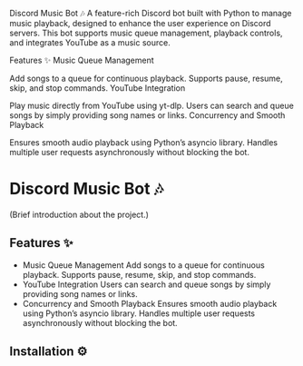 Discord Music Bot 🎶
A feature-rich Discord bot built with Python to manage music playback, designed to enhance the user experience on Discord servers. This bot supports music queue management, playback controls, and integrates YouTube as a music source.

Features ✨
Music Queue Management

Add songs to a queue for continuous playback.
Supports pause, resume, skip, and stop commands.
YouTube Integration

Play music directly from YouTube using yt-dlp.
Users can search and queue songs by simply providing song names or links.
Concurrency and Smooth Playback

Ensures smooth audio playback using Python’s asyncio library.
Handles multiple user requests asynchronously without blocking the bot.

# Discord Music Bot 🎶
(Brief introduction about the project.)

## Features ✨
- Music Queue Management
  Add songs to a queue for continuous playback.
Supports pause, resume, skip, and stop commands.
- YouTube Integration
  Users can search and queue songs by simply providing song names or links.
- Concurrency and Smooth Playback
Ensures smooth audio playback using Python’s asyncio library.
Handles multiple user requests asynchronously without blocking the bot.
## Installation ⚙️

